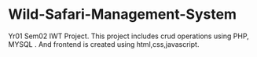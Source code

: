 # Wild-Safari-Management-System
Yr01 Sem02 IWT Project. This project includes crud operations using PHP, MYSQL . And frontend is created using html,css,javascript.
